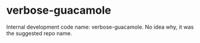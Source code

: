 # verbose-guacamole
Internal development code name: verbose-guacamole. No idea why, it was the suggested repo name.
